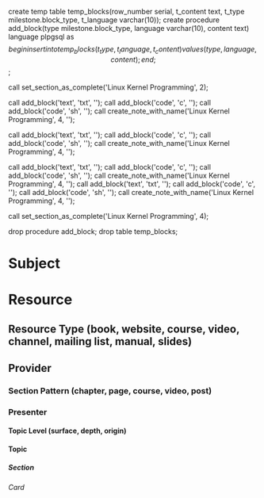 create temp table temp_blocks(row_number serial, t_content text, t_type milestone.block_type, t_language varchar(10));
create procedure add_block(type milestone.block_type, language varchar(10), content text) language plpgsql as $$ begin insert into temp_blocks (t_type, t_language, t_content) values (type, language, content); end; $$;

call set_section_as_complete('Linux Kernel Programming', 2);

call add_block('text', 'txt', '');
call add_block('code', 'c',   '');
call add_block('code', 'sh',  '');
call create_note_with_name('Linux Kernel Programming', 4, '');

call add_block('text', 'txt', '');
call add_block('code', 'c',   '');
call add_block('code', 'sh',  '');
call create_note_with_name('Linux Kernel Programming', 4, '');

call add_block('text', 'txt', '');
call add_block('code', 'c',   '');
call add_block('code', 'sh',  '');
call create_note_with_name('Linux Kernel Programming', 4, '');
call add_block('text', 'txt', '');
call add_block('code', 'c',   '');
call add_block('code', 'sh',  '');
call create_note_with_name('Linux Kernel Programming', 4, '');

call set_section_as_complete('Linux Kernel Programming', 4);

drop procedure add_block;
drop table temp_blocks;
# Subject
# Resource
## Resource Type (book, website, course, video, channel, mailing list, manual, slides)
## Provider
### Section Pattern (chapter, page, course, video, post)
### Presenter

#### Topic Level (surface, depth, origin)
#### Topic

##### Section

###### Card
